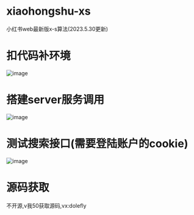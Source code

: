 # xiaohongshu-xs
小红书web最新版x-s算法(2023.5.30更新)

# 扣代码补环境
![image](https://github.com/rainxys/xiaohongshu-xs/assets/48708603/e0423496-f5d8-4317-8b47-034f91cfc955)

# 搭建server服务调用
![image](https://github.com/rainxys/xiaohongshu-xs/assets/48708603/d918e6ac-eb54-4e83-b2da-e1e1923d8bd6)

# 测试搜索接口(需要登陆账户的cookie)
![image](https://github.com/rainxys/xiaohongshu-xs/assets/48708603/50b1d160-81f6-4805-9d83-89fa8e402654)


# 源码获取
不开源,v我50获取源码,vx:dolefly
